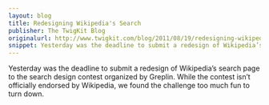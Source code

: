 ```yaml
---
layout: blog
title: Redesigning Wikipedia's Search
publisher: The TwigKit Blog
originalurl: http://www.twigkit.com/blog/2011/08/19/redesigning-wikipedia-search.html
snippet: Yesterday was the deadline to submit a redesign of Wikipedia’s search page to the search design contest organized by Greplin. While the contest isn’t officially endorsed by Wikipedia, we found the challenge too much fun to turn down.
---
```


Yesterday was the deadline to submit a redesign of Wikipedia’s search page to the search design contest organized by Greplin. While the contest isn’t officially endorsed by Wikipedia, we found the challenge too much fun to turn down.